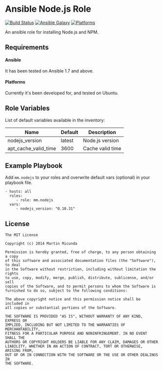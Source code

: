 Ansible Node.js Role
=========

[![Build Status](https://secure.travis-ci.org/martinmicunda/ansible-role-nodejs.png)](http://travis-ci.org/martinmicunda/ansible-role-nodejs) [![Ansible Galaxy](http://img.shields.io/badge/galaxy-mm.nodejs-blue.svg)](https://galaxy.ansible.com/list#/roles/1581) [![Platforms](http://img.shields.io/badge/platforms-ubuntu-lightgrey.svg)](#)

An ansible role for installing Node.js and NPM.

Requirements
------------

#### Ansible

It has been tested on Ansible 1.7 and above.

#### Platforms

Currently it's been developed for, and tested on Ubuntu.

Role Variables
--------------

List of default variables available in the inventory:

| Name                    | Default   | Description      |
| ----------------------- | --------- | ---------------- |
| nodejs_version          | latest    | Node.js version  |
| apt_cache_valid_time    | 3600      | Cache valid time |

Example Playbook
----------------

Add `mm.nodejs` to your roles and overwrite default vars (optional) in your playbook file.

    - hosts: all
      roles:
         - role: mm.nodejs
      vars:
         - nodejs_version: "0.10.31"  

License
-------

    The MIT License
    
    Copyright (c) 2014 Martin Micunda  

    Permission is hereby granted, free of charge, to any person obtaining a copy
    of this software and associated documentation files (the "Software"), to deal
    in the Software without restriction, including without limitation the rights
    to use, copy, modify, merge, publish, distribute, sublicense, and/or sell
    copies of the Software, and to permit persons to whom the Software is
    furnished to do so, subject to the following conditions:
    
    The above copyright notice and this permission notice shall be included in
    all copies or substantial portions of the Software.
    
    THE SOFTWARE IS PROVIDED "AS IS", WITHOUT WARRANTY OF ANY KIND, EXPRESS OR
    IMPLIED, INCLUDING BUT NOT LIMITED TO THE WARRANTIES OF MERCHANTABILITY,
    FITNESS FOR A PARTICULAR PURPOSE AND NONINFRINGEMENT. IN NO EVENT SHALL THE
    AUTHORS OR COPYRIGHT HOLDERS BE LIABLE FOR ANY CLAIM, DAMAGES OR OTHER
    LIABILITY, WHETHER IN AN ACTION OF CONTRACT, TORT OR OTHERWISE, ARISING FROM,
    OUT OF OR IN CONNECTION WITH THE SOFTWARE OR THE USE OR OTHER DEALINGS IN
    THE SOFTWARE.
